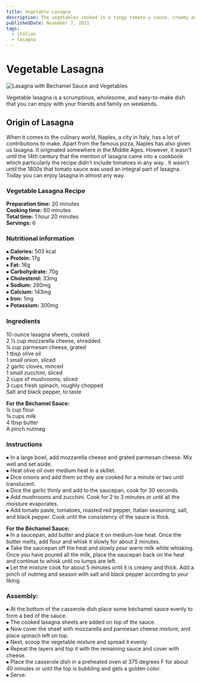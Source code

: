 ```yaml
---
title: Vegetable Lasagna
description: The vegetables cooked in a tangy tomato-y sauce, creamy and buttery classic béchamel sauce and a layer of cheese in-between lasagna sheets make this dish everyone's favorite!
publishedDate: November 7, 2021
tags:
  - italian
  - lasagna
---
```


# Vegetable Lasagna

![Lasagna with Bechamel Sauce and Vegetables](/lasagna.jpg "image")

Vegetable lasagna is a scrumptious, wholesome, and easy-to-make dish that you can enjoy with your friends and family on weekends.

## Origin of Lasagna

When it comes to the culinary world, Naples, a city in Italy, has a lot of contributions to make. Apart from the famous pizza, Naples has also given us lasagna. It originated somewhere in the Middle Ages. However, it wasn't until the 14th century that the mention of lasagna came into a cookbook which particularly the recipe didn't include tomatoes in any way . It wasn’t until the 1800s that tomato sauce was used an integral part of lasagna. Today you can enjoy lasagna in almost any way.

### Vegetable Lasagna Recipe

**Preparation time:** 20 minutes  
**Cooking time:** 60 minutes  
**Total time:** 1 hour 20 minutes  
**Servings:** 6

### Nutritional information

⦁ **Calories:** 503 kcal  
⦁ **Protein:** 17g  
⦁ **Fat:** 16g  
⦁ **Carbohydrate:** 70g  
⦁ **Cholesterol:** 33mg  
⦁ **Sodium:** 280mg  
⦁ **Calcium:** 143mg  
⦁ **Iron:** 1mg  
⦁ **Potassium:** 300mg

### Ingredients

10-ounce lasagna sheets, cooked  
2 ½ cup mozzarella cheese, shredded  
¼ cup parmesan cheese, grated  
1 tbsp olive oil  
1 small onion, sliced  
2 garlic cloves, minced  
1 small zucchini, sliced  
2 cups of mushrooms, sliced  
3 cups fresh spinach, roughly chopped  
Salt and black pepper, to taste

**For the Béchamel Sauce:**  
¼ cup flour  
¾ cups milk  
4 tbsp butter  
A pinch nutmeg

### Instructions

⦁ In a large bowl, add mozzarella cheese and grated parmesan cheese. Mix well and set aside.  
⦁ Heat olive oil over medium heat in a skillet.  
⦁ Dice onions and add them so they are cooked for a minute or two until translucent.  
⦁ Dice the garlic thinly and add to the saucepan, cook for 30 seconds.  
⦁ Add mushrooms and zucchini. Cook for 2 to 3 minutes or until all the moisture evaporates.  
⦁ Add tomato paste, tomatoes, roasted red pepper, Italian seasoning, salt, and black pepper. Cook until the consistency of the sauce is thick.

**For the Béchamel Sauce:**  
⦁ In a saucepan, add butter and place it on medium-low heat. Once the butter melts, add flour and whisk it slowly for about 2 minutes.  
⦁ Take the saucepan off the heat and slowly pour warm milk while whisking. Once you have poured all the milk, place the saucepan back on the heat and continue to whisk until no lumps are left.  
⦁ Let the mixture cook for about 5 minutes until it is creamy and thick. Add a pinch of nutmeg and season with salt and black pepper according to your liking.

### Assembly:

⦁ At the bottom of the casserole dish place some béchamel sauce evenly to form a bed of the sauce.  
⦁ The cooked lasagna sheets are added on top of the sauce.  
⦁ Now cover the sheet with mozzarella and parmesan cheese mixture, and place spinach left on top.  
⦁ Next, scoop the vegetable mixture and spread it evenly.  
⦁ Repeat the layers and top it with the remaining sauce and cover with cheese.  
⦁ Place the casserole dish in a preheated oven at 375 degrees F for about 40 minutes or until the top is bubbling and gets a golden color.  
⦁ Serve.
